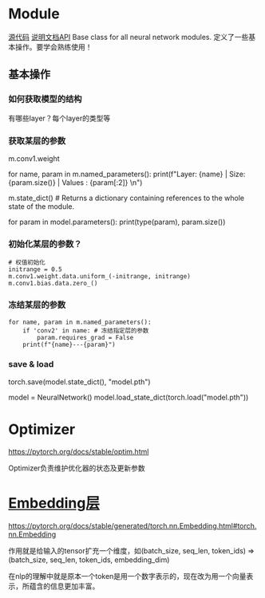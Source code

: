 # Module
[源代码](https://github.com/pytorch/pytorch/blob/main/torch/nn/modules/module.py)
[说明文档API](https://pytorch.org/docs/stable/generated/torch.nn.Module.html#torch.nn.Module)
Base class for all neural network modules. 定义了一些基本操作。要学会熟练使用！
## 基本操作
### 如何获取模型的结构
有哪些layer？每个layer的类型等

### 获取某层的参数
m.conv1.weight

for name, param in m.named_parameters():
    print(f"Layer: {name} | Size: {param.size()} | Values : {param[:2]} \n")

m.state_dict() # Returns a dictionary containing references to the whole state of the module.

for param in model.parameters():
    print(type(param), param.size())
### 初始化某层的参数？
```
# 权值初始化
initrange = 0.5
m.conv1.weight.data.uniform_(-initrange, initrange)
m.conv1.bias.data.zero_()
```
### 冻结某层的参数
```
for name, param in m.named_parameters():
    if 'conv2' in name: # 冻结指定层的参数
        param.requires_grad = False
    print(f"{name}---{param}")
```
### save & load
torch.save(model.state_dict(), "model.pth")

model = NeuralNetwork()
model.load_state_dict(torch.load("model.pth"))

# Optimizer
https://pytorch.org/docs/stable/optim.html

Optimizer负责维护优化器的状态及更新参数
# [Embedding层](./Embedding.py)
https://pytorch.org/docs/stable/generated/torch.nn.Embedding.html#torch.nn.Embedding

作用就是给输入的tensor扩充一个维度，如(batch_size, seq_len, token_ids) => (batch_size, seq_len, token_ids, embedding_dim)

在nlp的理解中就是原本一个token是用一个数字表示的，现在改为用一个向量表示，所蕴含的信息更加丰富。